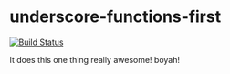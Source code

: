 # underscore-functions-first

[![Build Status](https://secure.travis-ci.org/masondesu/underscore-functions-first.png?branch=master)](http://travis-ci.org/masondesu/underscore-functions-first)

It does this one thing really awesome! boyah!
